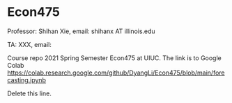 # Econ475
Professor: Shihan Xie, email: shihanx AT illinois.edu

TA: XXX, email:

Course repo 2021 Spring Semester Econ475 at UIUC.
The link is to Google Colab https://colab.research.google.com/github/DyangLi/Econ475/blob/main/forecasting.ipynb

Delete this line.
